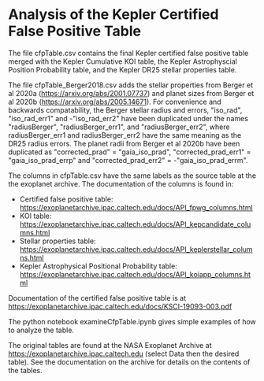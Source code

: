 # Analysis of the Kepler Certified False Positive Table

The file cfpTable.csv contains the final Kepler certified false positive table merged with the Kepler Cumulative KOI table, the Kepler Astrophyscial Position Probability table, and the Kepler DR25 stellar properties table.  

The file cfpTable_Berger2018.csv adds the stellar properties from Berger et al 2020a (https://arxiv.org/abs/2001.07737) and planet sizes from Berger et al 2020b (https://arxiv.org/abs/2005.14671).  For convenience and backwards compatability, the Berger stellar radius and errors, "iso_rad", "iso_rad_err1" and -"iso_rad_err2" have been duplicated under the names "radiusBerger", "radiusBerger_err1", and "radiusBerger_err2", where radiusBerger_err1 and radiusBerger_err2 have the same meaning as the DR25 radius errors.  The planet radii from Berger et al 2020b have been duplicated as  "corrected_prad" = "gaia_iso_prad", "corrected_prad_err1" = "gaia_iso_prad_errp" and "corrected_prad_err2" = -"gaia_iso_prad_errm".

The columns in cfpTable.csv have the same labels as the source table at the the exoplanet archive.  The documentation of the columns is found in: 
- Certified false positive table: https://exoplanetarchive.ipac.caltech.edu/docs/API_fpwg_columns.html
- KOI table: https://exoplanetarchive.ipac.caltech.edu/docs/API_kepcandidate_columns.html
- Stellar properties table: https://exoplanetarchive.ipac.caltech.edu/docs/API_keplerstellar_columns.html
- Kepler Astrophysical Positional Probability table: https://exoplanetarchive.ipac.caltech.edu/docs/API_koiapp_columns.html

Documentation of the certified false positive table is at https://exoplanetarchive.ipac.caltech.edu/docs/KSCI-19093-003.pdf

The python notebook examineCfpTable.ipynb gives simple examples of how to analyze the table.

The original tables are found at the NASA Exoplanet Archive at https://exoplanetarchive.ipac.caltech.edu (select Data then the desired table).  See the documentation on the archive for details on the contents of the tables. 
 
